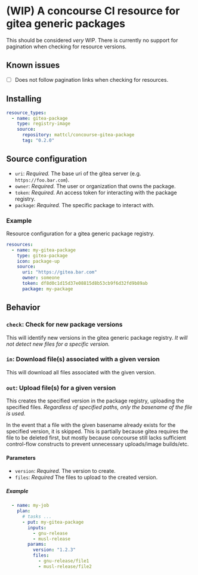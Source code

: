 # (WIP) A concourse CI resource for gitea generic packages

This should be considered _very_ WIP. There is currently no support for
pagination when checking for resource versions.

## Known issues

- [ ] Does not follow pagination links when checking for resources.

## Installing

```yaml
resource_types:
  - name: gitea-package
    type: registry-image
    source:
      repository: mattcl/concourse-gitea-package
      tag: "0.2.0"
```

## Source configuration

* `uri`: *Required.* The base uri of the gitea server (e.g. `https://foo.bar.com`).
* `owner`: *Required.* The user or organization that owns the package.
* `token`: *Required.* An access token for interacting with the package registry.
* `package`: *Required.* The specific package to interact with.


### Example

Resource configuration for a gitea generic package registry.
```yaml
resources:
  - name: my-gitea-package
    type: gitea-package
    icon: package-up
    source:
      uri: "https://gitea.bar.com"
      owner: someone
      token: df8d0c1d15d37e08815d8b53cb9f6d32fd9b89ab
      package: my-package
```

## Behavior

### `check`: Check for new package versions

This will identify new versions in the gitea generic package registry. _It will
not detect new files for a specific version._

### `in`: Download file(s) associated with a given version

This will download all files associated with the given version.

### `out`: Upload file(s) for a given version

This creates the specified version in the package registry, uploading the
specified files. _Regardless of specified paths, only the basename of the file
is used._

In the event that a file with the given basename already exists for the
specified version, it is skipped. This is partially because gitea requires the
file to be deleted first, but mostly because concourse still lacks sufficient
control-flow constructs to prevent unnecessary uploads/image builds/etc.

#### Parameters

* `version`: *Required.* The version to create.
* `files`: *Required* The files to upload to the created version.

##### Example

```yaml
  - name: my-job
    plan:
      # tasks ...
      - put: my-gitea-package
        inputs:
          - gnu-release
          - musl-release
        params:
          version: "1.2.3"
          files:
            - gnu-release/file1
            - musl-release/file2

```
